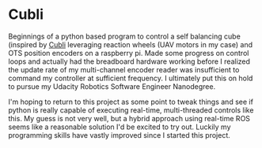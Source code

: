 # Cubli

Beginnings of a python based program to control a self balancing cube (inspired by [Cubli](https://www.youtube.com/watch?v=n_6p-1J551Y) leveraging reaction wheels (UAV motors in my case) and OTS position encoders on a raspberry pi. Made some progress on control loops and actually had the breadboard hardware working before I realized the update rate of my multi-channel encoder reader was insufficient to command my controller at sufficient frequency. I ultimately put this on hold to pursue my Udacity Robotics Software Engineer Nanodegree.

I'm hoping to return to this project as some point to tweak things and see if python is really capable of executing real-time, multi-threaded controls like this. My guess is not very well, but a hybrid approach using real-time ROS seems like a reasonable solution I'd be excited to try out. Luckily my programming skills have vastly improved since I started this project.
